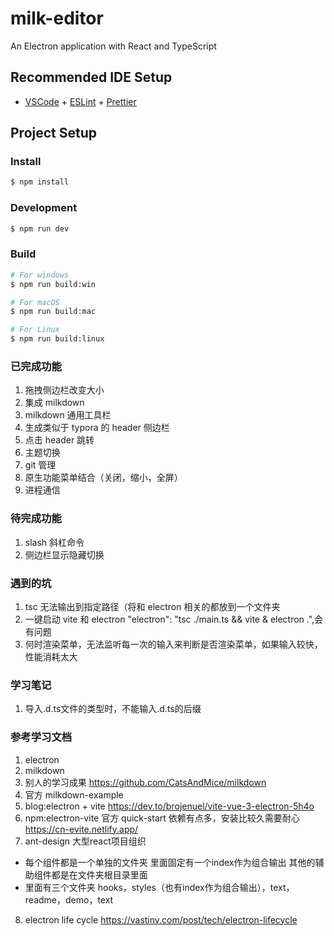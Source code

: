 # milk-editor

An Electron application with React and TypeScript

## Recommended IDE Setup

- [VSCode](https://code.visualstudio.com/) + [ESLint](https://marketplace.visualstudio.com/items?itemName=dbaeumer.vscode-eslint) + [Prettier](https://marketplace.visualstudio.com/items?itemName=esbenp.prettier-vscode)

## Project Setup

### Install

```bash
$ npm install
```

### Development

```bash
$ npm run dev
```

### Build

```bash
# For windows
$ npm run build:win

# For macOS
$ npm run build:mac

# For Linux
$ npm run build:linux
```

### 已完成功能

1. 拖拽侧边栏改变大小
2. 集成 milkdown
3. milkdown 通用工具栏
4. 生成类似于 typora 的 header 侧边栏
5. 点击 header 跳转
6. 主题切换
7. git 管理
8. 原生功能菜单结合（关闭，缩小，全屏）
9. 进程通信
### 待完成功能

1. slash 斜杠命令
2. 侧边栏显示隐藏切换

### 遇到的坑

1. tsc 无法输出到指定路径（将和 electron 相关的都放到一个文件夹
2. 一键启动 vite 和 electron
   "electron": "tsc ./main.ts && vite & electron .",会有问题
3. 何时渲染菜单，无法监听每一次的输入来判断是否渲染菜单，如果输入较快，性能消耗太大
### 学习笔记
1. 导入.d.ts文件的类型时，不能输入.d.ts的后缀
### 参考学习文档

1. electron
2. milkdown
3. 别人的学习成果
https://github.com/CatsAndMice/milkdown
4. 官方 milkdown-example
5. blog:electron + vite
   https://dev.to/brojenuel/vite-vue-3-electron-5h4o
6. npm:electron-vite
   官方 quick-start 依赖有点多，安装比较久需要耐心
   https://cn-evite.netlify.app/
7. ant-design 大型react项目组织
- 每个组件都是一个单独的文件夹
里面固定有一个index作为组合输出
其他的辅助组件都是在文件夹根目录里面
- 里面有三个文件夹
hooks，styles（也有index作为组合输出），text，readme，demo，text
8. electron life cycle
https://vastiny.com/post/tech/electron-lifecycle
